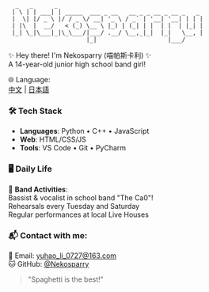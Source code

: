       _   _      _                                         
     | \ | | ___| | _____  ___ _ __   __ _ _ __ _ __ _   _ 
     |  \| |/ _ \ |/ / _ \/ __| '_ \ / _` | '__| '__| | | |
     | |\  |  __/   < (_) \__ \ |_) | (_| | |  | |  | |_| |
     |_| \_|\___|_|\_\___/|___/ .__/ \__,_|_|  |_|   \__, |
                          |_|                    |___/ 

✨ Hey there! I'm Nekosparry (喵帕斯卡利) ✨  
A 14-year-old junior high school band girl!

🌐 Language:  
[中文](README_ZH.md) | [日本語](README_JA.md)

### 🛠️ Tech Stack
- **Languages**: Python • C++ • JavaScript
- **Web**: HTML/CSS/JS
- **Tools**: VS Code • Git • PyCharm

### 🖥 Daily Life
🎤 **Band Activities**:  
Bassist & vocalist in school band "The Ca0"!  
Rehearsals every Tuesday and Saturday  
Regular performances at local Live Houses

### 📬 Contact with me:  
📧 Email: [yuhao_li_0727@163.com](mailto:yuhao_li_0727@163.com)  
🐱 GitHub: [@Nekosparry](https://github.com/Nekosparry)

> "Spaghetti is the best!"
